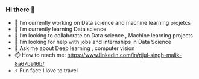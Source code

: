 ### Hi there 👋

- 🔭 I’m currently working on Data science and machine learning projetcs
- 🌱 I’m currently learning Data science
- 👯 I’m looking to collaborate on Data science , Machine learning projects
- 🤔 I’m looking for help with jobs and internships in Data Science
- 💬 Ask me about Deep learning , computer vision
- 📫 How to reach me: https://www.linkedin.com/in/rijul-singh-malik-8a67b916b/
- ⚡ Fun fact: I love to travel
